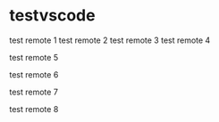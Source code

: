 # testvscode

test remote 1 test remote 2
test remote 3
test remote 4

test remote 5

test remote 6

test remote 7

test remote 8
